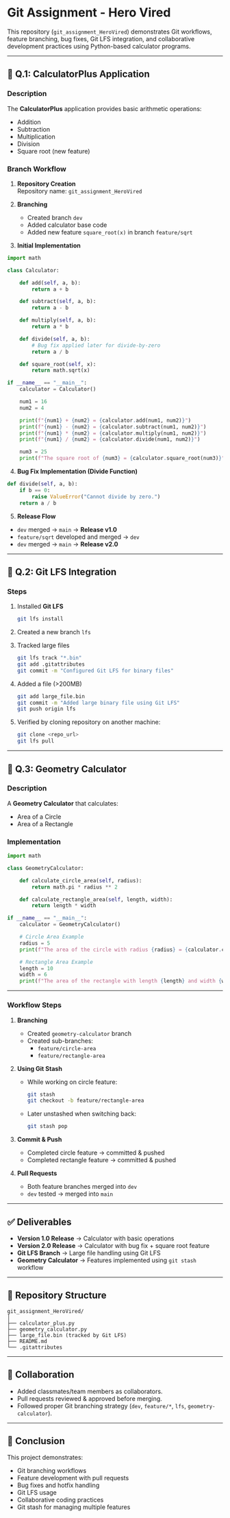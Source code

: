 # Git Assignment - Hero Vired

This repository (`git_assignment_HeroVired`) demonstrates Git workflows, feature branching, bug fixes, Git LFS integration, and collaborative development practices using Python-based calculator programs.

---

## 📌 Q.1: CalculatorPlus Application

### Description
The **CalculatorPlus** application provides basic arithmetic operations:
- Addition
- Subtraction
- Multiplication
- Division  
- Square root (new feature)

### Branch Workflow
1. **Repository Creation**  
   Repository name: `git_assignment_HeroVired`

2. **Branching**  
   - Created branch `dev`
   - Added calculator base code
   - Added new feature `square_root(x)` in branch `feature/sqrt`

3. **Initial Implementation**  

```python
import math

class Calculator:

    def add(self, a, b):
        return a + b

    def subtract(self, a, b):
        return a - b

    def multiply(self, a, b):
        return a * b

    def divide(self, a, b):
        # Bug fix applied later for divide-by-zero
        return a / b

    def square_root(self, x):
        return math.sqrt(x)

if __name__ == "__main__":
    calculator = Calculator()

    num1 = 16
    num2 = 4

    print(f"{num1} + {num2} = {calculator.add(num1, num2)}")
    print(f"{num1} - {num2} = {calculator.subtract(num1, num2)}")
    print(f"{num1} * {num2} = {calculator.multiply(num1, num2)}")
    print(f"{num1} / {num2} = {calculator.divide(num1, num2)}")

    num3 = 25
    print(f"The square root of {num3} = {calculator.square_root(num3)}")
```

4. **Bug Fix Implementation (Divide Function)**  

```python
def divide(self, a, b):
    if b == 0:
        raise ValueError("Cannot divide by zero.")
    return a / b
```

5. **Release Flow**
- `dev` merged → `main` → **Release v1.0**
- `feature/sqrt` developed and merged → `dev`
- `dev` merged → `main` → **Release v2.0**

---

## 📌 Q.2: Git LFS Integration

### Steps
1. Installed **Git LFS**  
   ```bash
   git lfs install
   ```

2. Created a new branch `lfs`

3. Tracked large files  
   ```bash
   git lfs track "*.bin"
   git add .gitattributes
   git commit -m "Configured Git LFS for binary files"
   ```

4. Added a file (>200MB)  
   ```bash
   git add large_file.bin
   git commit -m "Added large binary file using Git LFS"
   git push origin lfs
   ```

5. Verified by cloning repository on another machine:
   ```bash
   git clone <repo_url>
   git lfs pull
   ```

---

## 📌 Q.3: Geometry Calculator

### Description
A **Geometry Calculator** that calculates:
- Area of a Circle
- Area of a Rectangle

### Implementation

```python
import math

class GeometryCalculator:

    def calculate_circle_area(self, radius):
        return math.pi * radius ** 2

    def calculate_rectangle_area(self, length, width):
        return length * width

if __name__ == "__main__":
    calculator = GeometryCalculator()

    # Circle Area Example
    radius = 5
    print(f"The area of the circle with radius {radius} = {calculator.calculate_circle_area(radius)}")

    # Rectangle Area Example
    length = 10
    width = 6
    print(f"The area of the rectangle with length {length} and width {width} = {calculator.calculate_rectangle_area(length, width)}")
```

---

### Workflow Steps
1. **Branching**
   - Created `geometry-calculator` branch
   - Created sub-branches:
     - `feature/circle-area`
     - `feature/rectangle-area`

2. **Using Git Stash**
   - While working on circle feature:  
     ```bash
     git stash
     git checkout -b feature/rectangle-area
     ```
   - Later unstashed when switching back:
     ```bash
     git stash pop
     ```

3. **Commit & Push**
   - Completed circle feature → committed & pushed
   - Completed rectangle feature → committed & pushed

4. **Pull Requests**
   - Both feature branches merged into `dev`
   - `dev` tested → merged into `main`

---

## ✅ Deliverables
- **Version 1.0 Release** → Calculator with basic operations  
- **Version 2.0 Release** → Calculator with bug fix + square root feature  
- **Git LFS Branch** → Large file handling using Git LFS  
- **Geometry Calculator** → Features implemented using `git stash` workflow  

---

## 📂 Repository Structure

```
git_assignment_HeroVired/
│
├── calculator_plus.py
├── geometry_calculator.py
├── large_file.bin (tracked by Git LFS)
├── README.md
└── .gitattributes
```

---

## 👥 Collaboration
- Added classmates/team members as collaborators.
- Pull requests reviewed & approved before merging.
- Followed proper Git branching strategy (`dev`, `feature/*`, `lfs`, `geometry-calculator`).

---

## 🚀 Conclusion
This project demonstrates:
- Git branching workflows
- Feature development with pull requests
- Bug fixes and hotfix handling
- Git LFS usage
- Collaborative coding practices
- Git stash for managing multiple features
